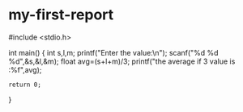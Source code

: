 # my-first-report

#include <stdio.h>

int main()
{
    int s,l,m;
    printf("Enter the value:\n");
    scanf("%d %d %d",&s,&l,&m);
    float avg=(s+l+m)/3;
    printf("the average if 3 value is :%f",avg);

    return 0;
}
